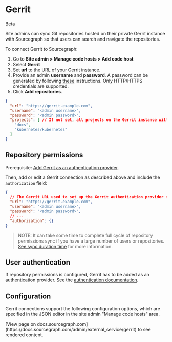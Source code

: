 # Gerrit
<span class="badge badge-beta">Beta</span>

Site admins can sync Git repositories hosted on their private Gerrit instance with Sourcegraph so that users can search and navigate the repositories.

To connect Gerrit to Sourcegraph:

1. Go to **Site admin > Manage code hosts > Add code host**
2. Select **Gerrit**
3. Set **url** to the URL of your Gerrit instance.
4. Provide an admin **username** and **password**. A password can be generated by following [these](https://gerrit-documentation.storage.googleapis.com/Documentation/2.14.2/user-upload.html#http) instructions. Only HTTP/HTTPS credentials are supported.
5. Click **Add repositories**.

```json
{
  "url": "https://gerrit.example.com",
  "username": "<admin username>",
  "password": "<admin password>",
  "projects": [ // If not set, all projects on the Gerrit instance will be mirrored
    "docs",
    "kubernetes/kubernetes"
  ]
}
```

## Repository permissions

Prerequisite: [Add Gerrit as an authentication provider](../auth/index.md#gerrit).

Then, add or edit a Gerrit connection as described above and include the `authorization` field:

```json
{
  // The Gerrit URL used to set up the Gerrit authentication provider must match this URL.
  "url": "https://gerrit.example.com",
  "username": "<admin username>",
  "password": "<admin password>",
  // ...
  "authorization": {}
}
```

> NOTE: It can take some time to complete full cycle of repository permissions sync if you have a large number of users or repositories. [See sync duration time](../permissions/syncing.md#sync-duration) for more information.

## User authentication

If repository permissions is configured, Gerrit has to be added as an authentication provider.
See the [authentication documentation](../auth/index.md#gerrit).

## Configuration

Gerrit connections support the following configuration options, which are specified in the JSON editor in the site admin "Manage code hosts" area.

<div markdown-func=jsonschemadoc jsonschemadoc:path="admin/external_service/gerrit.schema.json">[View page on docs.sourcegraph.com](https://docs.sourcegraph.com/admin/external_service/gerrit) to see rendered content.</div>
